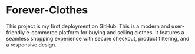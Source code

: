 # Forever-Clothes
This project is my first deployment on GitHub. This is a modern and user-friendly e-commerce platform for buying and selling clothes. It features a seamless shopping experience with secure checkout, product filtering, and a responsive design. 
 
